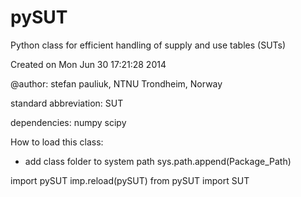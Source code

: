pySUT
=====

Python class for efficient handling of supply and use tables (SUTs)

Created on Mon Jun 30 17:21:28 2014

@author: stefan pauliuk, NTNU Trondheim, Norway

standard abbreviation: SUT

dependencies:
    numpy
    scipy

How to load this class:
- add class folder to system path
sys.path.append(Package_Path)

import pySUT
imp.reload(pySUT)
from pySUT import SUT  
